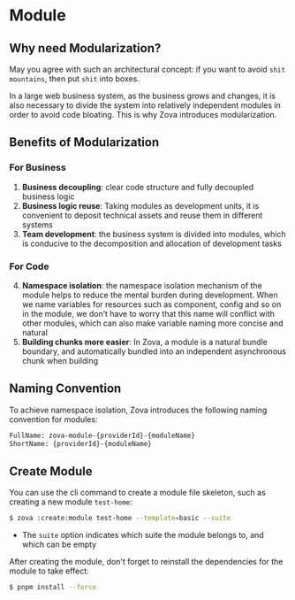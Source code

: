 # Module

## Why need Modularization?

May you agree with such an architectural concept: if you want to avoid `shit mountains`, then put `shit` into boxes.

In a large web business system, as the business grows and changes, it is also necessary to divide the system into relatively independent modules in order to avoid code bloating. This is why Zova introduces modularization.

## Benefits of Modularization

### For Business

1. **Business decoupling**: clear code structure and fully decoupled business logic
2. **Business logic reuse**: Taking modules as development units, it is convenient to deposit technical assets and reuse them in different systems
3. **Team development**: the business system is divided into modules, which is conducive to the decomposition and allocation of development tasks

### For Code

4. **Namespace isolation**: the namespace isolation mechanism of the module helps to reduce the mental burden during development. When we name variables for resources such as component, config and so on in the module, we don’t have to worry that this name will conflict with other modules, which can also make variable naming more concise and natural
5. **Building chunks more easier**: In Zova, a module is a natural bundle boundary, and automatically bundled into an independent asynchronous chunk when building

## Naming Convention

To achieve namespace isolation, Zova introduces the following naming convention for modules:

```bash
FullName: zova-module-{providerId}-{moduleName}
ShortName: {providerId}-{moduleName}
```

## Create Module

You can use the cli command to create a module file skeleton, such as creating a new module `test-home`:

```bash
$ zova :create:module test-home --template=basic --suite
```

- The `suite` option indicates which suite the module belongs to, and which can be empty

After creating the module, don't forget to reinstall the dependencies for the module to take effect:

```bash
$ pnpm install --force
```
